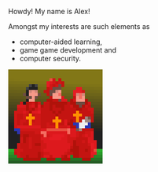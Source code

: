 
Howdy! My name is Alex!

Amongst my interests are such elements as 

 - computer-aided learning,
 - game game development and
 - computer security.

![My oh my!](./data/spanish-inq_v00.gif)

